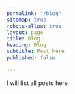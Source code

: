 ```yaml
---
permalink: "/blog"
sitemap: true
robots-allow: true
layout: page
title: Blog
heading: Blog
subtitle: Post here
published: false

---
```

I will list all posts here